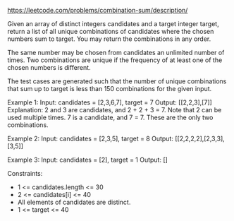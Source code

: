 https://leetcode.com/problems/combination-sum/description/

Given an array of distinct integers candidates and a target integer target, return a list of all unique combinations of candidates where the chosen numbers sum to target. You may return the combinations in any order.

The same number may be chosen from candidates an unlimited number of times. Two combinations are unique if the 
frequency of at least one of the chosen numbers is different.

The test cases are generated such that the number of unique combinations that sum up to target is less than 150 combinations for the given input.

Example 1:
Input: candidates = [2,3,6,7], target = 7
Output: [[2,2,3],[7]]
Explanation:
2 and 3 are candidates, and 2 + 2 + 3 = 7. Note that 2 can be used multiple times.
7 is a candidate, and 7 = 7.
These are the only two combinations.

Example 2:
Input: candidates = [2,3,5], target = 8
Output: [[2,2,2,2],[2,3,3],[3,5]]

Example 3:
Input: candidates = [2], target = 1
Output: []
 
Constraints:
* 1 <= candidates.length <= 30
* 2 <= candidates[i] <= 40
* All elements of candidates are distinct.
* 1 <= target <= 40